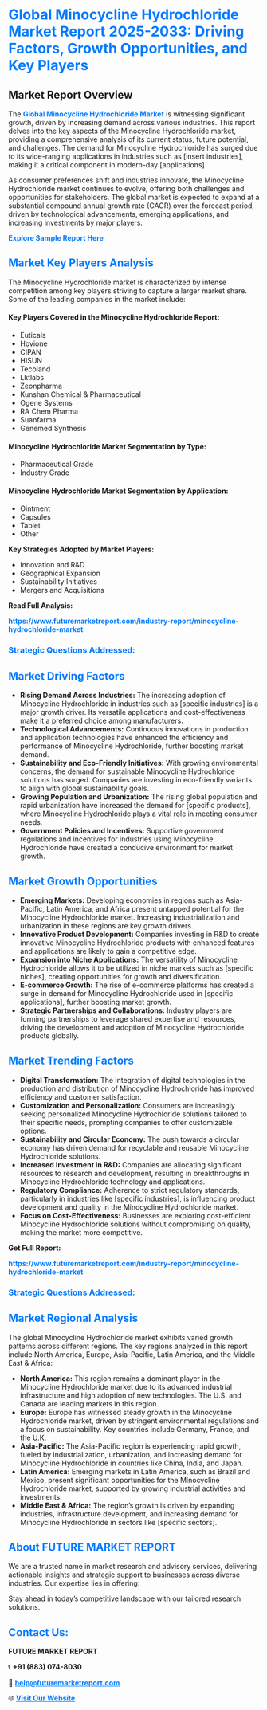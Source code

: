 <h1 style="color: #007BFF;">Global Minocycline Hydrochloride Market Report 2025-2033: Driving Factors, Growth Opportunities, and Key Players</h1>

<section id="overview">
<h2>Market Report Overview</h2>
<p>The <a href="https://www.futuremarketreport.com/industry-report/minocycline-hydrochloride-market" style="color: #007BFF; text-decoration: none;"><strong>Global Minocycline Hydrochloride Market</strong></a> is witnessing significant growth, driven by increasing demand across various industries. This report delves into the key aspects of the Minocycline Hydrochloride market, providing a comprehensive analysis of its current status, future potential, and challenges. The demand for Minocycline Hydrochloride has surged due to its wide-ranging applications in industries such as [insert industries], making it a critical component in modern-day [applications].</p>
<p>As consumer preferences shift and industries innovate, the Minocycline Hydrochloride market continues to evolve, offering both challenges and opportunities for stakeholders. The global market is expected to expand at a substantial compound annual growth rate (CAGR) over the forecast period, driven by technological advancements, emerging applications, and increasing investments by major players.</p>
</section>

<section id="overview">
<p><a href="https://www.futuremarketreport.com/request-sample/reportId=88651" style="color: #007BFF; text-decoration: none;"><strong>Explore Sample Report Here</strong></a></p>
</section>

<section id="key-players">
<h2 style="color: #007BFF;">Market Key Players Analysis</h2>
<p>The Minocycline Hydrochloride market is characterized by intense competition among key players striving to capture a larger market share. Some of the leading companies in the market include:</p>
<h4>Key Players Covered in the Minocycline Hydrochloride Report:</h4>
<ul><li>Euticals</li><li>Hovione</li><li>CIPAN</li><li>HISUN</li><li>Tecoland</li><li>Lktlabs</li><li>Zeonpharma</li><li>Kunshan Chemical &amp; Pharmaceutical</li><li>Ogene Systems</li><li>RA Chem Pharma</li><li>Suanfarma</li><li>Genemed Synthesis</li></ul>
<h4>Minocycline Hydrochloride Market Segmentation by Type:</h4>
<ul><li>Pharmaceutical Grade</li><li>Industry Grade</li></ul>

<h4>Minocycline Hydrochloride Market Segmentation by Application:</h4>
<ul><li>Ointment</li><li>Capsules</li><li>Tablet</li><li>Other</li></ul>
<p><strong>Key Strategies Adopted by Market Players:</strong></p>
<ul>
<li>Innovation and R&D</li>
<li>Geographical Expansion</li>
<li>Sustainability Initiatives</li>
<li>Mergers and Acquisitions</li>
</ul>
</section>

<section>
<p><strong>Read Full Analysis: </strong></p><a href="https://www.futuremarketreport.com/industry-report/minocycline-hydrochloride-market" style="color: #007BFF; text-decoration: none;"><strong>https://www.futuremarketreport.com/industry-report/minocycline-hydrochloride-market</strong></a>
<h3 style="color: #007BFF;">Strategic Questions Addressed:</h3>
</section>

<section id="driving-factors">
<h2 style="color: #007BFF;">Market Driving Factors</h2>
<ul>
<li><strong>Rising Demand Across Industries:</strong> The increasing adoption of Minocycline Hydrochloride in industries such as [specific industries] is a major growth driver. Its versatile applications and cost-effectiveness make it a preferred choice among manufacturers.</li>
<li><strong>Technological Advancements:</strong> Continuous innovations in production and application technologies have enhanced the efficiency and performance of Minocycline Hydrochloride, further boosting market demand.</li>
<li><strong>Sustainability and Eco-Friendly Initiatives:</strong> With growing environmental concerns, the demand for sustainable Minocycline Hydrochloride solutions has surged. Companies are investing in eco-friendly variants to align with global sustainability goals.</li>
<li><strong>Growing Population and Urbanization:</strong> The rising global population and rapid urbanization have increased the demand for [specific products], where Minocycline Hydrochloride plays a vital role in meeting consumer needs.</li>
<li><strong>Government Policies and Incentives:</strong> Supportive government regulations and incentives for industries using Minocycline Hydrochloride have created a conducive environment for market growth.</li>
</ul>
</section>

<section id="growth-opportunities">
<h2 style="color: #007BFF;">Market Growth Opportunities</h2>
<ul>
<li><strong>Emerging Markets:</strong> Developing economies in regions such as Asia-Pacific, Latin America, and Africa present untapped potential for the Minocycline Hydrochloride market. Increasing industrialization and urbanization in these regions are key growth drivers.</li>
<li><strong>Innovative Product Development:</strong> Companies investing in R&D to create innovative Minocycline Hydrochloride products with enhanced features and applications are likely to gain a competitive edge.</li>
<li><strong>Expansion into Niche Applications:</strong> The versatility of Minocycline Hydrochloride allows it to be utilized in niche markets such as [specific niches], creating opportunities for growth and diversification.</li>
<li><strong>E-commerce Growth:</strong> The rise of e-commerce platforms has created a surge in demand for Minocycline Hydrochloride used in [specific applications], further boosting market growth.</li>
<li><strong>Strategic Partnerships and Collaborations:</strong> Industry players are forming partnerships to leverage shared expertise and resources, driving the development and adoption of Minocycline Hydrochloride products globally.</li>
</ul>
</section>

<section id="trending-factors">
<h2 style="color: #007BFF;">Market Trending Factors</h2>
<ul>
<li><strong>Digital Transformation:</strong> The integration of digital technologies in the production and distribution of Minocycline Hydrochloride has improved efficiency and customer satisfaction.</li>
<li><strong>Customization and Personalization:</strong> Consumers are increasingly seeking personalized Minocycline Hydrochloride solutions tailored to their specific needs, prompting companies to offer customizable options.</li>
<li><strong>Sustainability and Circular Economy:</strong> The push towards a circular economy has driven demand for recyclable and reusable Minocycline Hydrochloride solutions.</li>
<li><strong>Increased Investment in R&D:</strong> Companies are allocating significant resources to research and development, resulting in breakthroughs in Minocycline Hydrochloride technology and applications.</li>
<li><strong>Regulatory Compliance:</strong> Adherence to strict regulatory standards, particularly in industries like [specific industries], is influencing product development and quality in the Minocycline Hydrochloride market.</li>
<li><strong>Focus on Cost-Effectiveness:</strong> Businesses are exploring cost-efficient Minocycline Hydrochloride solutions without compromising on quality, making the market more competitive.</li>
</ul>
</section>

<section>
<p><strong>Get Full Report: </strong></p><a href="https://www.futuremarketreport.com/industry-report/minocycline-hydrochloride-market" style="color: #007BFF; text-decoration: none;"><strong>https://www.futuremarketreport.com/industry-report/minocycline-hydrochloride-market</strong></a>
<h3 style="color: #007BFF;">Strategic Questions Addressed:</h3>
</section>


<section id="regional-analysis">
<h2 style="color: #007BFF;">Market Regional Analysis</h2>
<p>The global Minocycline Hydrochloride market exhibits varied growth patterns across different regions. The key regions analyzed in this report include North America, Europe, Asia-Pacific, Latin America, and the Middle East & Africa:</p>
<ul>
<li><strong>North America:</strong> This region remains a dominant player in the Minocycline Hydrochloride market due to its advanced industrial infrastructure and high adoption of new technologies. The U.S. and Canada are leading markets in this region.</li>
<li><strong>Europe:</strong> Europe has witnessed steady growth in the Minocycline Hydrochloride market, driven by stringent environmental regulations and a focus on sustainability. Key countries include Germany, France, and the U.K.</li>
<li><strong>Asia-Pacific:</strong> The Asia-Pacific region is experiencing rapid growth, fueled by industrialization, urbanization, and increasing demand for Minocycline Hydrochloride in countries like China, India, and Japan.</li>
<li><strong>Latin America:</strong> Emerging markets in Latin America, such as Brazil and Mexico, present significant opportunities for the Minocycline Hydrochloride market, supported by growing industrial activities and investments.</li>
<li><strong>Middle East & Africa:</strong> The region’s growth is driven by expanding industries, infrastructure development, and increasing demand for Minocycline Hydrochloride in sectors like [specific sectors].</li>
</ul>
</section>

<footer>
<h2 style="color: #007BFF;">About FUTURE MARKET REPORT</h2>
<p>We are a trusted name in market research and advisory services, delivering actionable insights and strategic support to businesses across diverse industries. Our expertise lies in offering:</p>

<p>Stay ahead in today’s competitive landscape with our tailored research solutions.</p>

<h2 style="color: #007BFF;">Contact Us:</h2>
<p><strong>FUTURE MARKET REPORT</strong></p>
<p>📞 <strong>+91 (883) 074-8030</strong></p>
<p>📧 <strong><a href="mailto:help@futuremarketreport.com" style="color: #007BFF;">help@futuremarketreport.com</a></strong></p>
<p>🌐 <strong><a href="https://www.futuremarketreport.com/" style="color: #007BFF;">Visit Our Website</a></strong></p>
</footer>